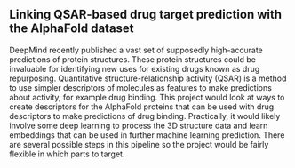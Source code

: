 ## Linking QSAR-based drug target prediction with the AlphaFold dataset
DeepMind recently published a vast set of supposedly high-accurate predictions of protein structures. These protein structures could be invaluable for identifying new uses for existing drugs known as drug repurposing. Quantitative structure-relationship activity (QSAR) is a method to use simpler descriptors of molecules as features to make predictions about activity, for example drug binding. This project would look at ways to create descriptors for the AlphaFold proteins that can be used with drug descriptors to make predictions of drug binding. Practically, it would likely involve some deep learning to process the 3D structure data and learn embeddings that can be used in further machine learning prediction. There are several possible steps in this pipeline so the project would be fairly flexible in which parts to target.
